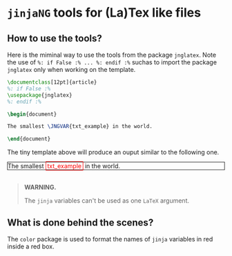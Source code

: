 `jinjaNG` tools for (La)Tex like files
======================================

How to use the tools?
---------------------

Here is the miminal way to use the tools from the package `jnglatex`. Note the use of `%: if False :% ... %: endif :%` suchas to import the package `jnglatex` only when working on the template.

~~~latex
\documentclass[12pt]{article}
%: if False :%
\usepackage{jnglatex}
%: endif :%

\begin{document}

The smallest \JNGVAR{txt_example} in the world.

\end{document}
~~~

The tiny template above will produce an ouput similar to the following one.

<div style="border: solid 1px; padding: 4px 6px, margin-bottom:12px;">
The smallest <span style="color: red; border: solid 1px; padding: 1px 3px">txt_example</span> in the world.
</div>
<br/>

> **WARNING.**
>
> The `jinja` variables can't be used as one `LaTeX` argument.


What is done behind the scenes?
-------------------------------

The `color` package is used to format the names of `jinja` variables in red inside a red box.
